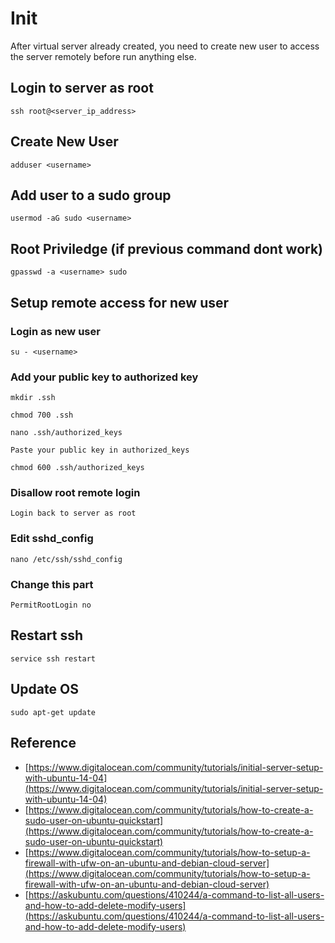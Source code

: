 # Init

After virtual server already created, you need to create new user to access the server remotely before run anything else.

## Login to server as root

`ssh root@<server_ip_address>`

## Create New User

`adduser <username>`

## Add user to a sudo group

`usermod -aG sudo <username>`

## Root Priviledge (if previous command dont work)

`gpasswd -a <username> sudo`

## Setup remote access for new user

### Login as new user

`su - <username>`

### Add your public key to authorized key

`mkdir .ssh`

`chmod 700 .ssh`

`nano .ssh/authorized_keys`

`Paste your public key in authorized_keys`

`chmod 600 .ssh/authorized_keys`

### Disallow root remote login

`Login back to server as root`

### Edit sshd_config

`nano /etc/ssh/sshd_config`

### Change this part

`PermitRootLogin no`

## Restart ssh

`service ssh restart`

## Update OS

`sudo apt-get update`

## Reference

* [https://www.digitalocean.com/community/tutorials/initial-server-setup-with-ubuntu-14-04](https://www.digitalocean.com/community/tutorials/initial-server-setup-with-ubuntu-14-04)
* [https://www.digitalocean.com/community/tutorials/how-to-create-a-sudo-user-on-ubuntu-quickstart](https://www.digitalocean.com/community/tutorials/how-to-create-a-sudo-user-on-ubuntu-quickstart)
* [https://www.digitalocean.com/community/tutorials/how-to-setup-a-firewall-with-ufw-on-an-ubuntu-and-debian-cloud-server](https://www.digitalocean.com/community/tutorials/how-to-setup-a-firewall-with-ufw-on-an-ubuntu-and-debian-cloud-server)
* [https://askubuntu.com/questions/410244/a-command-to-list-all-users-and-how-to-add-delete-modify-users](https://askubuntu.com/questions/410244/a-command-to-list-all-users-and-how-to-add-delete-modify-users)